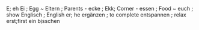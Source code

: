 E; eh
Ei ; Egg ~
Eltern ; Parents -
ecke ; Ekk; Corner -
essen ; Food ~
euch ; show
Englisch ; English
er; he
ergänzen ; to complete
entspannen ; relax
erst;first
ein bịsschen